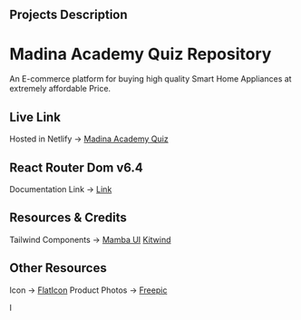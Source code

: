 

## Projects Description
# Madina Academy Quiz Repository

An E-commerce platform for buying high quality Smart Home Appliances at extremely affordable Price.


## Live Link
Hosted in Netlify -> [Madina Academy Quiz](https://mellifluous-chebakia-e5aa8c.netlify.app/)
 

 

## React Router Dom v6.4 
Documentation Link -> [Link](https://reactrouter.com/en/main/start/overview)

## Resources & Credits
Tailwind Components -> 
[Mamba UI](https://www.mambaui.com/)
[Kitwind](https://kitwind.io/products/kometa/components)

## Other Resources
Icon -> [FlatIcon](https://www.flaticon.com/)
Product Photos -> [Freepic](https://www.freepik.com/)

I 
